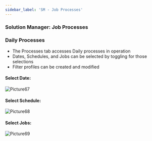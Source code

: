 ```yaml
---
sidebar_label: 'SM - Job Processes'
---
```


### Solution Manager: Job Processes


### Daily Processes

* The Processes tab accesses Daily processes in operation
* Dates, Schedules, and Jobs can be selected by toggling for those selections
* Filter profiles can be created and modified

#### Select Date:  

![Picture67](/imgbasic/Picture67.png) 

#### Select Schedule:    

![Picture68](/imgbasic/Picture68.png) 

#### Select Jobs:    

![Picture69](/imgbasic/Picture69.png) 

